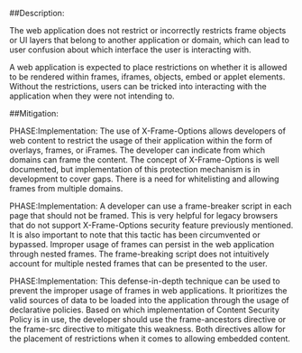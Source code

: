 ##Description:

The web application does not restrict or incorrectly restricts frame objects or UI layers that belong to another application or domain, which can lead to user confusion about which interface the user is interacting with.

A web application is expected to place restrictions on whether it is allowed to be rendered within frames, iframes, objects, embed or applet elements. Without the restrictions, users can be tricked into interacting with the application when they were not intending to.

##Mitigation:


PHASE:Implementation:
The use of X-Frame-Options allows developers of web content to restrict the usage of their application within the form of overlays, frames, or iFrames. The developer can indicate from which domains can frame the content. The concept of X-Frame-Options is well documented, but implementation of this protection mechanism is in development to cover gaps. There is a need for whitelisting and allowing frames from multiple domains.

PHASE:Implementation:
A developer can use a frame-breaker script in each page that should not be framed. This is very helpful for legacy browsers that do not support X-Frame-Options security feature previously mentioned. It is also important to note that this tactic has been circumvented or bypassed. Improper usage of frames can persist in the web application through nested frames. The frame-breaking script does not intuitively account for multiple nested frames that can be presented to the user.

PHASE:Implementation:
This defense-in-depth technique can be used to prevent the improper usage of frames in web applications. It prioritizes the valid sources of data to be loaded into the application through the usage of declarative policies. Based on which implementation of Content Security Policy is in use, the developer should use the frame-ancestors directive or the frame-src directive to mitigate this weakness. Both directives allow for the placement of restrictions when it comes to allowing embedded content.

